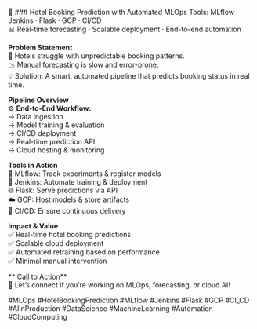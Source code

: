 🔮 ### Hotel Booking Prediction with Automated MLOps
Tools: MLflow · Jenkins · Flask · GCP · CI/CD  
📊 Real-time forecasting · Scalable deployment · End-to-end automation

**Problem Statement**  
🏨 Hotels struggle with unpredictable booking patterns.  
📉 Manual forecasting is slow and error-prone.  
💡 Solution: A smart, automated pipeline that predicts booking status in real time.

**Pipeline Overview**  
⚙️ **End-to-End Workflow:**  
→ Data ingestion  
→ Model training & evaluation  
→ CI/CD deployment  
→ Real-time prediction API  
→ Cloud hosting & monitoring

**Tools in Action**  
🧪 MLflow: Track experiments & register models  
🔁 Jenkins: Automate training & deployment  
🌐 Flask: Serve predictions via API  
☁️ GCP: Host models & store artifacts  
🚀 CI/CD: Ensure continuous delivery

**Impact & Value**  
✅ Real-time hotel booking predictions  
✅ Scalable cloud deployment  
✅ Automated retraining based on performance  
✅ Minimal manual intervention

** Call to Action**  
💬 Let’s connect if you’re working on MLOps, forecasting, or cloud AI!

#MLOps #HotelBookingPrediction #MLflow #Jenkins #Flask #GCP #CI_CD #AIinProduction #DataScience #MachineLearning #Automation #CloudComputing
